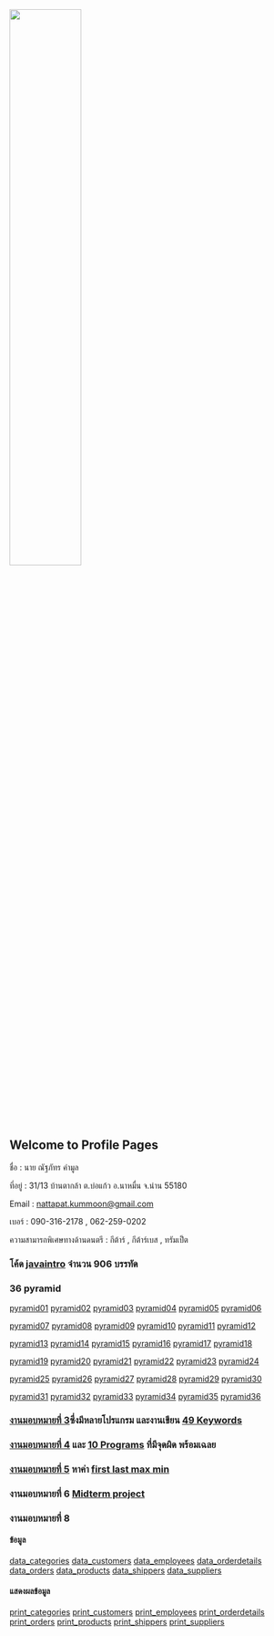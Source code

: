 <html>
<meta name="viewport" content="width=device-width, initial-scale=1">
<link rel="stylesheet" href="https://www.w3schools.com/w3css/4/w3.css">
<body>
    <div class="w3-container">
        <br /> <br /> <br /> 
  <img src="n01.jpg" class="w3-round-xxlarge" w3-center style="width:50%">
</div>
</body>
</html>

## Welcome to Profile Pages

ชื่อ : นาย ณัฐภัทร คำมูล 

ที่อยู่ : 31/13 บ้านตากล้า ต.บ่อแก้ว อ.นาหมื่น จ.น่าน 55180

Email : nattapat.kummoon@gmail.com

เบอร์ : 090-316-2178 , 062-259-0202

ความสามารถพิเศษทางด้านดนตรี : กีต้าร์ , กีต้าร์เบส , ทรัมเป็ต

### โค้ด [javaintro](https://github.com/nattapat006/CPSC462_621_Midterm/blob/master/JavaCoding.pdf) จำนวน 906 บรรทัด 

### 36 pyramid

[pyramid01](https://github.com/nattapat006/CPSC462_621_Midterm/blob/master/Pyramid/non01.java)   [pyramid02](https://github.com/nattapat006/CPSC462_621_Midterm/blob/master/Pyramid/non02.java)   [pyramid03](https://github.com/nattapat006/CPSC462_621_Midterm/blob/master/Pyramid/non03.java)   [pyramid04](https://github.com/nattapat006/CPSC462_621_Midterm/blob/master/Pyramid/non04.java)   [pyramid05](https://github.com/nattapat006/CPSC462_621_Midterm/blob/master/Pyramid/non05.java)   [pyramid06](https://github.com/nattapat006/CPSC462_621_Midterm/blob/master/Pyramid/non06.java)   

[pyramid07](https://github.com/nattapat006/CPSC462_621_Midterm/blob/master/Pyramid/non07.java)   [pyramid08](https://github.com/nattapat006/CPSC462_621_Midterm/blob/master/Pyramid/non08.java)   [pyramid09](https://github.com/nattapat006/CPSC462_621_Midterm/blob/master/Pyramid/non09.java)   [pyramid10](https://github.com/nattapat006/CPSC462_621_Midterm/blob/master/Pyramid/non10.java)   [pyramid11](https://github.com/nattapat006/CPSC462_621_Midterm/blob/master/Pyramid/non11.java)   [pyramid12](https://github.com/nattapat006/CPSC462_621_Midterm/blob/master/Pyramid/non12.java)

[pyramid13](https://github.com/nattapat006/CPSC462_621_Midterm/blob/master/Pyramid/non13.java)  [pyramid14](https://github.com/nattapat006/CPSC462_621_Midterm/blob/master/Pyramid/non14.java)   [pyramid15](https://github.com/nattapat006/CPSC462_621_Midterm/blob/master/Pyramid/non15.java)   [pyramid16](https://github.com/nattapat006/CPSC462_621_Midterm/blob/master/Pyramid/non16.java)   [pyramid17](https://github.com/nattapat006/CPSC462_621_Midterm/blob/master/Pyramid/non17.java)   [pyramid18](https://github.com/nattapat006/CPSC462_621_Midterm/blob/master/Pyramid/non18.java) 

[pyramid19](https://github.com/nattapat006/CPSC462_621_Midterm/blob/master/Pyramid/non19.java)  [pyramid20](https://github.com/nattapat006/CPSC462_621_Midterm/blob/master/Pyramid/non20.java)   [pyramid21](https://github.com/nattapat006/CPSC462_621_Midterm/blob/master/Pyramid/non21.java)   [pyramid22](https://github.com/nattapat006/CPSC462_621_Midterm/blob/master/Pyramid/non22.java)   [pyramid23](https://github.com/nattapat006/CPSC462_621_Midterm/blob/master/Pyramid/non23.java)   [pyramid24](https://github.com/nattapat006/CPSC462_621_Midterm/blob/master/Pyramid/non24.java)

[pyramid25](https://github.com/nattapat006/CPSC462_621_Midterm/blob/master/Pyramid/non25.java)   [pyramid26](https://github.com/nattapat006/CPSC462_621_Midterm/blob/master/Pyramid/non26.java)   [pyramid27](https://github.com/nattapat006/CPSC462_621_Midterm/blob/master/Pyramid/non27.java)   [pyramid28](https://github.com/nattapat006/CPSC462_621_Midterm/blob/master/Pyramid/non28.java)   [pyramid29](https://github.com/nattapat006/CPSC462_621_Midterm/blob/master/Pyramid/non29.java)   [pyramid30](https://github.com/nattapat006/CPSC462_621_Midterm/blob/master/Pyramid/non30.java)

[pyramid31](https://github.com/nattapat006/CPSC462_621_Midterm/blob/master/Pyramid/non31.java)   [pyramid32](https://github.com/nattapat006/CPSC462_621_Midterm/blob/master/Pyramid/non32.java)   [pyramid33](https://github.com/nattapat006/CPSC462_621_Midterm/blob/master/Pyramid/non33.java)   [pyramid34](https://github.com/nattapat006/CPSC462_621_Midterm/blob/master/Pyramid/non34.java)   [pyramid35](https://github.com/nattapat006/CPSC462_621_Midterm/blob/master/Pyramid/non35.java)   [pyramid36](https://github.com/nattapat006/CPSC462_621_Midterm/blob/master/Pyramid/non36.java)


### [งานมอบหมายที่ 3](https://github.com/nattapat006/CPSC462_621_Midterm/tree/master/HW_3_java)ซึ่งมีหลายโปรแกรม และงานเขียน [49 Keywords](https://github.com/nattapat006/CPSC462_621_Midterm/blob/master/HW_3_java/%E0%B8%84%E0%B8%B3%E0%B8%A8%E0%B8%B1%E0%B8%9E%E0%B8%97%E0%B9%8C.jpg)


### [งานมอบหมายที่ 4](https://github.com/nattapat006/CPSC462_621_Midterm/tree/master/HW_4_Error) และ [10 Programs](https://github.com/nattapat006/CPSC462_621_Midterm/blob/master/HW_4_Error/10%20program.pdf) ที่มีจุดผิด พร้อมเฉลย


### [งานมอบหมายที่ 5](https://github.com/nattapat006/CPSC462_621_Midterm/tree/master/HW_5_sub) หาค่า [first last max min](https://github.com/nattapat006/CPSC462_621_Midterm/blob/master/HW_4_Error/10%20program.pdf)


### งานมอบหมายที่ 6 [Midterm project](https://github.com/nattapat006/CPSC462_621_Midterm/blob/master/Midterm_project.pdf)


### งานมอบหมายที่ 8
#### ข้อมูล
[data_categories](https://github.com/nattapat006/CPSC462_621_HW7/blob/master/data_categories.txt)
[data_customers](https://github.com/nattapat006/CPSC462_621_HW7/blob/master/data_customers.txt)
[data_employees](https://github.com/nattapat006/CPSC462_621_HW7/blob/master/data_employees.txt)
[data_orderdetails](https://github.com/nattapat006/CPSC462_621_HW7/blob/master/data_orderdetails.txt)
[data_orders](https://github.com/nattapat006/CPSC462_621_HW7/blob/master/data_orders.txt)
[data_products](https://github.com/nattapat006/CPSC462_621_HW7/blob/master/data_products.txt)
[data_shippers](https://github.com/nattapat006/CPSC462_621_HW7/blob/master/data_shippers.txt)
[data_suppliers](https://github.com/nattapat006/CPSC462_621_HW7/blob/master/data_suppliers.txt)

#### แสดงผลข้อมูล
[print_categories](https://github.com/nattapat006/CPSC462_621_HW7/blob/master/print_categories.java)
[print_customers](https://github.com/nattapat006/CPSC462_621_HW7/blob/master/print_customers.java)
[print_employees](https://github.com/nattapat006/CPSC462_621_HW7/blob/master/print_employees.java)
[print_orderdetails](https://github.com/nattapat006/CPSC462_621_HW7/blob/master/print_orderdetails.java)
[print_orders](https://github.com/nattapat006/CPSC462_621_HW7/blob/master/print_orders.java)
[print_products](https://github.com/nattapat006/CPSC462_621_HW7/blob/master/print_products.java)
[print_shippers](https://github.com/nattapat006/CPSC462_621_HW7/blob/master/print_shippers.java)
[print_suppliers](https://github.com/nattapat006/CPSC462_621_HW7/blob/master/print_suppliers.java)
